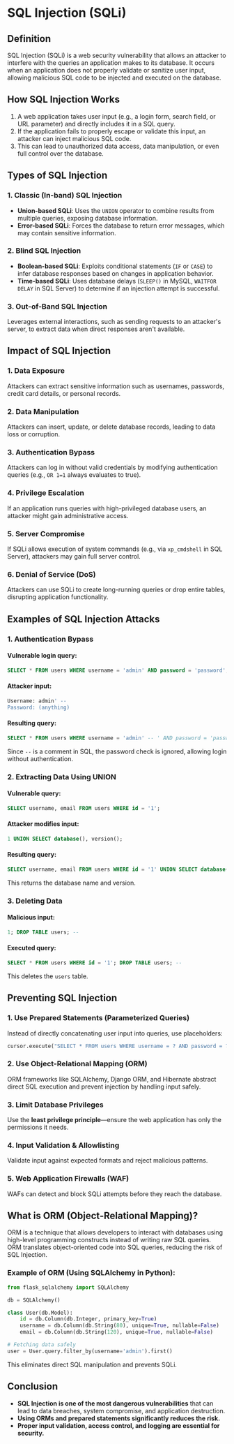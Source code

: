 # SQL Injection (SQLi)

## Definition
SQL Injection (SQLi) is a web security vulnerability that allows an attacker to interfere with the queries an application makes to its database. It occurs when an application does not properly validate or sanitize user input, allowing malicious SQL code to be injected and executed on the database.

## How SQL Injection Works
1. A web application takes user input (e.g., a login form, search field, or URL parameter) and directly includes it in a SQL query.
2. If the application fails to properly escape or validate this input, an attacker can inject malicious SQL code.
3. This can lead to unauthorized data access, data manipulation, or even full control over the database.

## Types of SQL Injection
### 1. Classic (In-band) SQL Injection
- **Union-based SQLi**: Uses the `UNION` operator to combine results from multiple queries, exposing database information.
- **Error-based SQLi**: Forces the database to return error messages, which may contain sensitive information.

### 2. Blind SQL Injection
- **Boolean-based SQLi**: Exploits conditional statements (`IF` or `CASE`) to infer database responses based on changes in application behavior.
- **Time-based SQLi**: Uses database delays (`SLEEP()` in MySQL, `WAITFOR DELAY` in SQL Server) to determine if an injection attempt is successful.

### 3. Out-of-Band SQL Injection
Leverages external interactions, such as sending requests to an attacker's server, to extract data when direct responses aren't available.

## Impact of SQL Injection
### 1. Data Exposure
Attackers can extract sensitive information such as usernames, passwords, credit card details, or personal records.

### 2. Data Manipulation
Attackers can insert, update, or delete database records, leading to data loss or corruption.

### 3. Authentication Bypass
Attackers can log in without valid credentials by modifying authentication queries (e.g., `OR 1=1` always evaluates to true).

### 4. Privilege Escalation
If an application runs queries with high-privileged database users, an attacker might gain administrative access.

### 5. Server Compromise
If SQLi allows execution of system commands (e.g., via `xp_cmdshell` in SQL Server), attackers may gain full server control.

### 6. Denial of Service (DoS)
Attackers can use SQLi to create long-running queries or drop entire tables, disrupting application functionality.

## Examples of SQL Injection Attacks
### 1. Authentication Bypass
#### Vulnerable login query:
```sql
SELECT * FROM users WHERE username = 'admin' AND password = 'password';
```
#### Attacker input:
```sql
Username: admin' -- 
Password: (anything)
```
#### Resulting query:
```sql
SELECT * FROM users WHERE username = 'admin' -- ' AND password = 'password';
```
Since `--` is a comment in SQL, the password check is ignored, allowing login without authentication.

### 2. Extracting Data Using UNION
#### Vulnerable query:
```sql
SELECT username, email FROM users WHERE id = '1';
```
#### Attacker modifies input:
```sql
1 UNION SELECT database(), version();
```
#### Resulting query:
```sql
SELECT username, email FROM users WHERE id = '1' UNION SELECT database(), version();
```
This returns the database name and version.

### 3. Deleting Data
#### Malicious input:
```sql
1; DROP TABLE users; --
```
#### Executed query:
```sql
SELECT * FROM users WHERE id = '1'; DROP TABLE users; --
```
This deletes the `users` table.

## Preventing SQL Injection
### 1. Use Prepared Statements (Parameterized Queries)
Instead of directly concatenating user input into queries, use placeholders:
```python
cursor.execute("SELECT * FROM users WHERE username = ? AND password = ?", (user, pwd))
```

### 2. Use Object-Relational Mapping (ORM)
ORM frameworks like SQLAlchemy, Django ORM, and Hibernate abstract direct SQL execution and prevent injection by handling input safely.

### 3. Limit Database Privileges
Use the **least privilege principle**—ensure the web application has only the permissions it needs.

### 4. Input Validation & Allowlisting
Validate input against expected formats and reject malicious patterns.

### 5. Web Application Firewalls (WAF)
WAFs can detect and block SQLi attempts before they reach the database.

## What is ORM (Object-Relational Mapping)?
ORM is a technique that allows developers to interact with databases using high-level programming constructs instead of writing raw SQL queries. ORM translates object-oriented code into SQL queries, reducing the risk of SQL Injection.

### Example of ORM (Using SQLAlchemy in Python):
```python
from flask_sqlalchemy import SQLAlchemy

db = SQLAlchemy()

class User(db.Model):
    id = db.Column(db.Integer, primary_key=True)
    username = db.Column(db.String(80), unique=True, nullable=False)
    email = db.Column(db.String(120), unique=True, nullable=False)

# Fetching data safely
user = User.query.filter_by(username='admin').first()
```
This eliminates direct SQL manipulation and prevents SQLi.

## Conclusion
- **SQL Injection is one of the most dangerous vulnerabilities** that can lead to data breaches, system compromise, and application destruction.
- **Using ORMs and prepared statements significantly reduces the risk.**
- **Proper input validation, access control, and logging are essential for security.**

